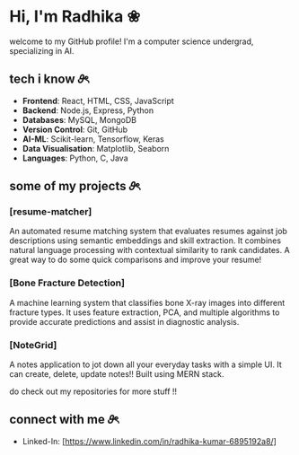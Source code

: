 # Hi, I'm Radhika ❀

welcome to my GitHub profile! I'm a computer science undergrad, specializing in AI. 

## tech i know 𝜗ৎ

- **Frontend**: React, HTML, CSS, JavaScript
- **Backend**: Node.js, Express, Python
- **Databases**: MySQL, MongoDB
- **Version Control**: Git, GitHub
- **AI-ML**: Scikit-learn, Tensorflow, Keras
- **Data Visualisation**: Matplotlib, Seaborn
- **Languages**: Python, C, Java

##  some of my projects 𝜗ৎ

### [resume-matcher]
An automated resume matching system that evaluates resumes against job descriptions using semantic embeddings and skill extraction. It combines natural language processing with contextual similarity to rank candidates. A great way to do some quick comparisons and improve your resume! 

### [Bone Fracture Detection]

A machine learning system that classifies bone X-ray images into different fracture types. It uses feature extraction, PCA, and multiple algorithms to provide accurate predictions and assist in diagnostic analysis.

### [NoteGrid]
A notes application to jot down all your everyday tasks with a simple UI. It can create, delete, update notes!! Built using MERN stack.

do check out my repositories for more stuff !!


## connect with me 𝜗ৎ
- Linked-In: [https://www.linkedin.com/in/radhika-kumar-6895192a8/] 
